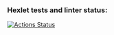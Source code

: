 ### Hexlet tests and linter status:
[![Actions Status](https://github.com/siemchic/frontend-project-46/actions/workflows/hexlet-check.yml/badge.svg)](https://github.com/siemchic/frontend-project-46/actions)